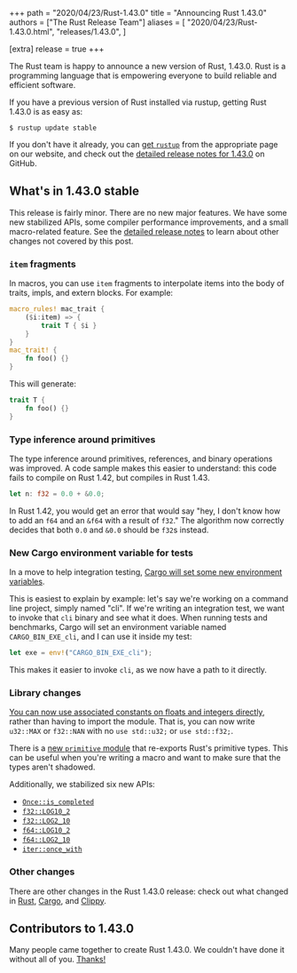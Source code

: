 +++
path = "2020/04/23/Rust-1.43.0"
title = "Announcing Rust 1.43.0"
authors = ["The Rust Release Team"]
aliases = [
    "2020/04/23/Rust-1.43.0.html",
    "releases/1.43.0",
]

[extra]
release = true
+++

The Rust team is happy to announce a new version of Rust, 1.43.0. Rust is a
programming language that is empowering everyone to build reliable and
efficient software.

If you have a previous version of Rust installed via rustup, getting Rust
1.43.0 is as easy as:

```
$ rustup update stable
```

If you don't have it already, you can [get `rustup`][install] from the
appropriate page on our website, and check out the [detailed release notes for
1.43.0][notes] on GitHub.

[install]: https://www.rust-lang.org/install.html
[notes]: https://github.com/rust-lang/rust/blob/master/RELEASES.md#version-1430-2020-04-23

## What's in 1.43.0 stable

This release is fairly minor. There are no new major features. We have some
new stabilized APIs, some compiler performance improvements, and a small
macro-related feature. See the [detailed release notes][notes] to learn about
other changes not covered by this post.

### `item` fragments

In macros, you can use `item` fragments to interpolate items into the body of traits,
impls, and extern blocks. For example:

```rust
macro_rules! mac_trait {
    ($i:item) => {
        trait T { $i }
    }
}
mac_trait! {
    fn foo() {}
}
```

This will generate:

```rust
trait T {
    fn foo() {}
}
```

### Type inference around primitives

The type inference around primitives, references, and binary operations was
improved. A code sample makes this easier to understand: this code fails to
compile on Rust 1.42, but compiles in Rust 1.43.

```rust
let n: f32 = 0.0 + &0.0;
```

In Rust 1.42, you would get an error that would say "hey, I don't know how to add
an `f64` and an `&f64` with a result of `f32`." The algorithm now correctly decides
that both `0.0` and `&0.0` should be `f32`s instead.

### New Cargo environment variable for tests

In a move to help integration testing, [Cargo will set some new environment
variables](https://github.com/rust-lang/cargo/pull/7697).

This is easiest to explain by example: let's say we're working on a command
line project, simply named "cli". If we're writing an integration test, we want
to invoke that `cli` binary and see what it does. When running tests and
benchmarks, Cargo will set an environment variable named `CARGO_BIN_EXE_cli`,
and I can use it inside my test:

```rust
let exe = env!("CARGO_BIN_EXE_cli");
```

This makes it easier to invoke `cli`, as we now have a path to it directly.

### Library changes

[You can now use associated constants on floats and integers directly][consts], rather
than having to import the module. That is, you can now write `u32::MAX` or `f32::NAN`
with no `use std::u32;` or `use std::f32;`.

[consts]: https://github.com/rust-lang/rust/pull/68952/

There is a [new `primitive`
module](https://github.com/rust-lang/rust/pull/67637/) that re-exports Rust's
primitive types. This can be useful when you're writing a macro and want to make
sure that the types aren't shadowed.

Additionally, we stabilized six new APIs:

- [`Once::is_completed`]
- [`f32::LOG10_2`]
- [`f32::LOG2_10`]
- [`f64::LOG10_2`]
- [`f64::LOG2_10`]
- [`iter::once_with`]

[`Once::is_completed`]: https://doc.rust-lang.org/std/sync/struct.Once.html#method.is_completed
[`f32::LOG10_2`]: https://doc.rust-lang.org/std/f32/consts/constant.LOG10_2.html
[`f32::LOG2_10`]: https://doc.rust-lang.org/std/f32/consts/constant.LOG2_10.html
[`f64::LOG10_2`]: https://doc.rust-lang.org/std/f64/consts/constant.LOG10_2.html
[`f64::LOG2_10`]: https://doc.rust-lang.org/std/f64/consts/constant.LOG2_10.html
[`iter::once_with`]: https://doc.rust-lang.org/std/iter/fn.once_with.html

### Other changes

[relnotes-cargo]: https://doc.rust-lang.org/nightly/cargo/CHANGELOG.html#cargo-143-2020-04-23
[relnotes-clippy]: https://github.com/rust-lang/rust-clippy/blob/master/CHANGELOG.md#rust-143

There are other changes in the Rust 1.43.0 release: check out what changed in
[Rust][notes], [Cargo][relnotes-cargo], and [Clippy][relnotes-clippy].

## Contributors to 1.43.0

Many people came together to create Rust 1.43.0. We couldn't have done it
without all of you. [Thanks!](https://thanks.rust-lang.org/rust/1.43.0/)
